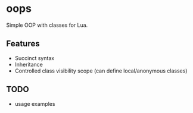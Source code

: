 oops
====

Simple OOP with classes for Lua.

Features
--------
- Succinct syntax
- Inheritance
- Controlled class visibility scope (can define local/anonymous classes)

TODO
----
- usage examples